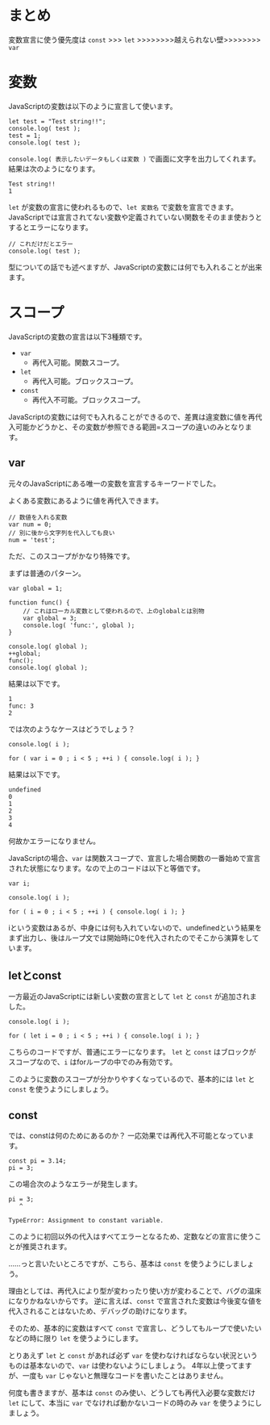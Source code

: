 # まとめ

変数宣言に使う優先度は `const` >>> `let` >>>>>>>>越えられない壁>>>>>>>> `var`

# 変数

JavaScriptの変数は以下のように宣言して使います。

```
let test = "Test string!!";
console.log( test );
test = 1;
console.log( test );
```

`console.log( 表示したいデータもしくは変数 )` で画面に文字を出力してくれます。
結果は次のようになります。

```
Test string!!
1
```

`let` が変数の宣言に使われるもので、`let 変数名` で変数を宣言できます。
JavaScriptでは宣言されてない変数や定義されていない関数をそのまま使おうとするとエラーになります。

```
// これだけだとエラー
console.log( test );
```

型についての話でも述べますが、JavaScriptの変数には何でも入れることが出来ます。

# スコープ

JavaScriptの変数の宣言は以下3種類です。

* `var`
    * 再代入可能。関数スコープ。
* `let`
    * 再代入可能。ブロックスコープ。
* `const`
    * 再代入不可能。ブロックスコープ。
    
JavaScriptの変数には何でも入れることができるので、差異は違変数に値を再代入可能かどうかと、その変数が参照できる範囲=スコープの違いのみとなります。

## var

元々のJavaScriptにある唯一の変数を宣言するキーワードでした。

よくある変数にあるように値を再代入できます。

```
// 数値を入れる変数
var num = 0;
// 別に後から文字列を代入しても良い
num = 'test';
```

ただ、このスコープがかなり特殊です。

まずは普通のパターン。

```
var global = 1;

function func() {
    // これはローカル変数として使われるので、上のglobalとは別物
    var global = 3;
    console.log( 'func:', global );
}

console.log( global );
++global;
func();
console.log( global );
```

結果は以下です。

```
1
func: 3
2
```

では次のようなケースはどうでしょう？

```
console.log( i );

for ( var i = 0 ; i < 5 ; ++i ) { console.log( i ); }
```

結果は以下です。

```
undefined
0
1
2
3
4
```

何故かエラーになりません。

JavaScriptの場合、`var` は関数スコープで、宣言した場合関数の一番始めで宣言された状態になります。なので上のコードは以下と等価です。

```
var i;

console.log( i );

for ( i = 0 ; i < 5 ; ++i ) { console.log( i ); }
```

iという変数はあるが、中身には何も入れていないので、undefinedという結果をまず出力し、後はループ文では開始時に0を代入されたのでそこから演算をしています。

## letとconst

一方最近のJavaScriptには新しい変数の宣言として `let` と `const` が追加されました。

```
console.log( i );

for ( let i = 0 ; i < 5 ; ++i ) { console.log( i ); }
```

こちらのコードですが、普通にエラーになります。
`let` と `const` はブロックがスコープなので、`i` はforループの中でのみ有効です。

このように変数のスコープが分かりやすくなっているので、基本的には `let` と `const` を使うようにしましょう。

## const

では、constは何のためにあるのか？
一応効果では再代入不可能となっています。

```
const pi = 3.14;
pi = 3;
```

この場合次のようなエラーが発生します。

```
pi = 3;
   ^

TypeError: Assignment to constant variable.
```

このように初回以外の代入はすべてエラーとなるため、定数などの宣言に使うことが推奨されます。

……っと言いたいところですが、こちら、基本は `const` を使うようにしましょう。

理由としては、再代入により型が変わったり使い方が変わることで、バグの温床になりかねないからです。
逆に言えば、`const` で宣言された変数は今後変な値を代入されることはないため、デバッグの助けになります。

そのため、基本的に変数はすべて `const` で宣言し、どうしてもループで使いたいなどの時に限り `let` を使うようにします。

とりあえず `let` と `const` があれば必ず `var` を使わなければならない状況というものは基本ないので、`var` は使わないようにしましょう。
4年以上使ってますが、一度も `var` じゃないと無理なコードを書いたことはありません。

何度も書きますが、基本は `const` のみ使い、どうしても再代入必要な変数だけ `let` にして、本当に `var` でなければ動かないコードの時のみ `var` を使うようにしましょう。
